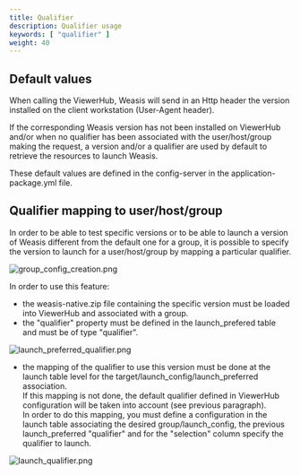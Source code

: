 ```yaml
---
title: Qualifier
description: Qualifier usage
keywords: [ "qualifier" ]
weight: 40
---
```


## Default values

When calling the ViewerHub, Weasis will send in an Http header the version installed on the client workstation (User-Agent header).

If the corresponding Weasis version has not been installed on ViewerHub and/or when no qualifier has been associated with the user/host/group making the request, a version and/or a qualifier are used by default to retrieve the resources to launch Weasis.

These default values are defined in the config-server in the application-package.yml file.

## Qualifier mapping to user/host/group

In order to be able to test specific versions or to be able to launch a version of Weasis different from the default one for a group, it is possible to specify the version to launch for a user/host/group by mapping a particular qualifier.

![group_config_creation.png](/viewer-hub/qualifier/group_config_creation.png)

In order to use this feature:
- the weasis-native.zip file containing the specific version must be loaded into ViewerHub and associated with a group.
- the "qualifier" property must be defined in the launch_prefered table and must be of type "qualifier".

![launch_preferred_qualifier.png](/viewer-hub/qualifier/launch_preferred_qualifier.png)

- the mapping of the qualifier to use this version must be done at the launch table level for the target/launch_config/launch_preferred association. <br/>
If this mapping is not done, the default qualifier defined in ViewerHub configuration will be taken into account (see previous paragraph). <br/>
In order to do this mapping, you must define a configuration in the launch table associating the desired group/launch_config, the previous launch_preferred "qualifier" and for the "selection" column specify the qualifier to launch.

![launch_qualifier.png](/viewer-hub/qualifier/launch_qualifier.png)